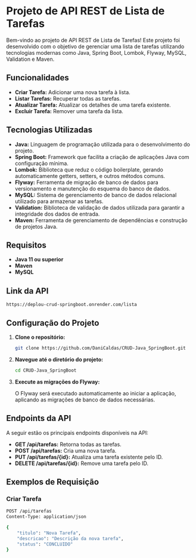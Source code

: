# Projeto de API REST de Lista de Tarefas

Bem-vindo ao projeto de API REST de Lista de Tarefas! Este projeto foi desenvolvido com o objetivo de gerenciar uma lista de tarefas utilizando tecnologias modernas como Java, Spring Boot, Lombok, Flyway, MySQL, Validation e Maven.

## Funcionalidades

- **Criar Tarefa:** Adicionar uma nova tarefa à lista.
- **Listar Tarefas:** Recuperar todas as tarefas.
- **Atualizar Tarefa:** Atualizar os detalhes de uma tarefa existente.
- **Excluir Tarefa:** Remover uma tarefa da lista.

## Tecnologias Utilizadas

- **Java:** Linguagem de programação utilizada para o desenvolvimento do projeto.
- **Spring Boot:** Framework que facilita a criação de aplicações Java com configuração mínima.
- **Lombok:** Biblioteca que reduz o código boilerplate, gerando automaticamente getters, setters, e outros métodos comuns.
- **Flyway:** Ferramenta de migração de banco de dados para versionamento e manutenção do esquema do banco de dados.
- **MySQL:** Sistema de gerenciamento de banco de dados relacional utilizado para armazenar as tarefas.
- **Validation:** Biblioteca de validação de dados utilizada para garantir a integridade dos dados de entrada.
- **Maven:** Ferramenta de gerenciamento de dependências e construção de projetos Java.

## Requisitos

- **Java 11 ou superior**
- **Maven**
- **MySQL**

## Link da API
    https://deplou-crud-springboot.onrender.com/lista

## Configuração do Projeto

1. **Clone o repositório:**

    ```sh
    git clone https://github.com/DaniCaldas/CRUD-Java_SpringBoot.git
    ```

2. **Navegue até o diretório do projeto:**

    ```sh
    cd CRUD-Java_SpringBoot
    ```
    
4. **Execute as migrações do Flyway:**

    O Flyway será executado automaticamente ao iniciar a aplicação, aplicando as migrações de banco de dados necessárias.

## Endpoints da API

A seguir estão os principais endpoints disponíveis na API:

- **GET /api/tarefas:** Retorna todas as tarefas.
- **POST /api/tarefas:** Cria uma nova tarefa.
- **PUT /api/tarefas/{id}:** Atualiza uma tarefa existente pelo ID.
- **DELETE /api/tarefas/{id}:** Remove uma tarefa pelo ID.

## Exemplos de Requisição

### Criar Tarefa

```sh
POST /api/tarefas
Content-Type: application/json

{
    "titulo": "Nova Tarefa",
    "descricao": "Descrição da nova tarefa",
    "status": "CONCLUIDO"
}
